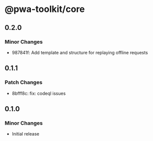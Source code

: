 # @pwa-toolkit/core

## 0.2.0

### Minor Changes

- 987841f: Add template and structure for replaying offline requests

## 0.1.1

### Patch Changes

- 8bfff8c: fix: codeql issues

## 0.1.0

### Minor Changes

- Initial release
